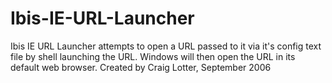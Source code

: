 Ibis-IE-URL-Launcher
====================

Ibis IE URL Launcher attempts to open a URL passed to it via it's config text file by shell launching the URL. Windows will then open the URL in its default web browser.  Created by Craig Lotter, September 2006
